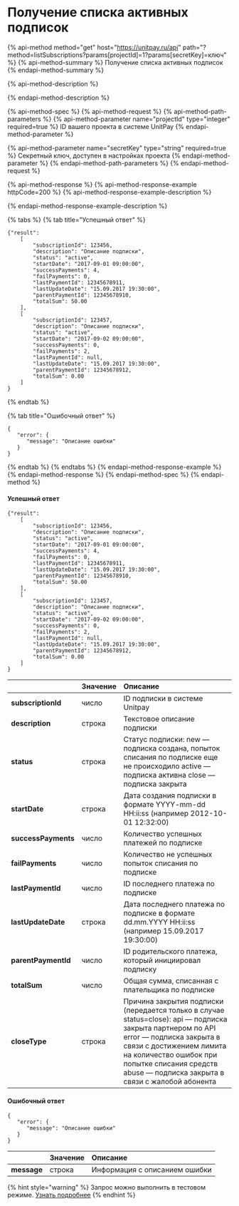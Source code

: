# Получение списка активных подписок

{% api-method method="get" host="https://unitpay.ru/api" path="?method=listSubscriptions?params\[projectId\]=1?params\[secretKey\]=ключ" %}
{% api-method-summary %}
Получение списка активных подписок
{% endapi-method-summary %}

{% api-method-description %}

{% endapi-method-description %}

{% api-method-spec %}
{% api-method-request %}
{% api-method-path-parameters %}
{% api-method-parameter name="projectId" type="integer" required=true %}
ID вашего проекта в системе UnitPay
{% endapi-method-parameter %}

{% api-method-parameter name="secretKey" type="string" required=true %}
Секретный ключ, доступен в настройках проекта
{% endapi-method-parameter %}
{% endapi-method-path-parameters %}
{% endapi-method-request %}

{% api-method-response %}
{% api-method-response-example httpCode=200 %}
{% api-method-response-example-description %}

{% endapi-method-response-example-description %}

{% tabs %}
{% tab title="Успешный ответ" %}
```
{"result": 
    [
        "subscriptionId": 123456,
        "description": "Описание подписки",
        "status": "active",
        "startDate": "2017-09-01 09:00:00",
        "successPayments": 4,
        "failPayments": 0,
        "lastPaymentId": 12345678911,
        "lastUpdateDate": "15.09.2017 19:30:00",
        "parentPaymentId": 12345678910,
        "totalSum": 50.00 
    ],
    [
        "subscriptionId": 123457,
        "description": "Описание подписки",
        "status": "active",
        "startDate": "2017-09-02 09:00:00",
        "successPayments": 0,
        "failPayments": 2,
        "lastPaymentId": null,
        "lastUpdateDate": "15.09.2017 19:30:00",
        "parentPaymentId": 12345678912,
        "totalSum": 0.00 
    ]
}
```
{% endtab %}

{% tab title="Ошибочный ответ" %}
```
{
   "error": {
      "message": "Описание ошибки"
   }
}
```
{% endtab %}
{% endtabs %}
{% endapi-method-response-example %}
{% endapi-method-response %}
{% endapi-method-spec %}
{% endapi-method %}

#### Успешный ответ

```text
{"result": 
    [
        "subscriptionId": 123456,
        "description": "Описание подписки",
        "status": "active",
        "startDate": "2017-09-01 09:00:00",
        "successPayments": 4,
        "failPayments": 0,
        "lastPaymentId": 12345678911,
        "lastUpdateDate": "15.09.2017 19:30:00",
        "parentPaymentId": 12345678910,
        "totalSum": 50.00 
    ],
    [
        "subscriptionId": 123457,
        "description": "Описание подписки",
        "status": "active",
        "startDate": "2017-09-02 09:00:00",
        "successPayments": 0,
        "failPayments": 2,
        "lastPaymentId": null,
        "lastUpdateDate": "15.09.2017 19:30:00",
        "parentPaymentId": 12345678912,
        "totalSum": 0.00 
    ]
}
```

|  | Значение | Описание |
| :--- | :--- | :--- |
| **subscriptionId** | число | ID подписки в системе Unitpay |
| **description** | строка | Текстовое описание подписки |
| **status**  | строка | Статус подписки:  new — подписка создана, попыток списания по подписке еще не происходило active — подписка активна close — подписка закрыта  |
| **startDate**  | строка | Дата создания подписки в формате YYYY-mm-dd HH:ii:ss \(например 2012-10-01 12:32:00\) |
| **successPayments** | число | Количество успешных платежей по подписке |
| **failPayments** | число | Количество не успешных попыток списания по подписке |
| **lastPaymentId** | число | ID последнего платежа по подписке |
| **lastUpdateDate** | строка | Дата последнего платежа по подписке в формате dd.mm.YYYY HH:ii:ss \(например 15.09.2017 19:30:00\) |
| **parentPaymentId** | число | ID родительского платежа, который инициировал подписку |
| **totalSum** | число | Общая сумма, списанная с плательщика по подписке |
| **closeType** | строка | Причина закрытия подписки \(передается только в случае status=close\):  api — подписка закрыта партнером по API error — подписка закрыта в связи с достижением лимита на количество ошибок при попытке списания средств abuse — подписка закрыта в связи с жалобой абонента |

#### Ошибочный ответ

```text
{
   "error": {
      "message": "Описание ошибки"
   }
}
```

|  | Значение | Описание |
| :--- | :--- | :--- |
| **message** | строка | Информация с описанием ошибки |

{% hint style="warning" %}
Запрос можно выполнить в тестовом режиме. [Узнать подробнее](../../other/test-api.md)
{% endhint %}

